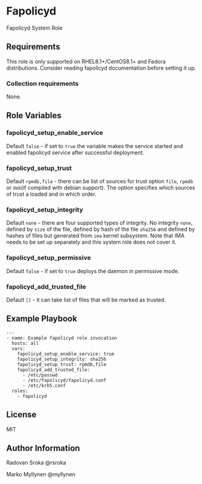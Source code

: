 # Fapolicyd

Fapolicyd System Role 

## Requirements

This role is only supported on RHEL8.1+/CentOS8.1+ and Fedora distributions. Consider reading fapolicyd documentation before setting it up.

### Collection requirements

None.

## Role Variables

### fapolicyd_setup_enable_service

Default `false` - if set to `true` the variable makes the service started 
and enabled fapolicyd service after successful deployment.

### fapolicyd_setup_trust

Default `rpmdb,file` - there can be list of sources for trust option `file`, `rpmdb` or `deb`(if compiled with debian support).
The option specifies which sources of trust a loaded and in which order.

### fapolicyd_setup_integrity

Default `none` - there are four supported types of integrity. No integrity `none`, defined by `size` of the file, defined by hash of the file `sha256` and defined by hashes of files but generated from `ima` kernel subsystem. Note that IMA needs to be set up separately and this system role does not cover it.

### fapolicyd_setup_permissive

Default `false` - if set to `true` deploys the daemon in permissive mode. 

### fapolicyd_add_trusted_file

Default `[]` - it can take list of files that will be marked as trusted.

## Example Playbook


```
---
- name: Example fapolicyd role invocation
  hosts: all
  vars:
    fapolicyd_setup_enable_service: true
    fapolicyd_setup_integrity: sha256
    fapolicyd_setup_trust: rpmdb,file
    fapolicyd_add_trusted_file:
      - /etc/passwd
      - /etc/fapolicyd/fapolicyd.conf
      - /etc/krb5.conf
  roles:
    - fapolicyd
```



## License

MIT

## Author Information

Radovan Sroka @rsroka

Marko Myllynen @myllynen

